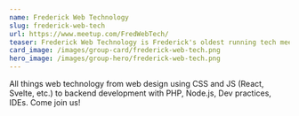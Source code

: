 ```yaml
---
name: Frederick Web Technology
slug: frederick-web-tech
url: https://www.meetup.com/FredWebTech/
teaser: Frederick Web Technology is Frederick's oldest running tech meetup group. This group digs into the tech and programming languages that make the web work from frontend to backend.
card_image: /images/group-card/frederick-web-tech.png
hero_image: /images/group-hero/frederick-web-tech.png
---
```

All things web technology from web design using CSS and JS (React, Svelte, etc.) to backend development with PHP, Node.js, Dev practices, IDEs. Come join us!
